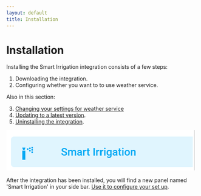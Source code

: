 ```yaml
---
layout: default
title: Installation
---
```

# Installation

Installing the Smart Irrigation integration consists of a few steps:

1. Downloading the integration.
2. Configuring whether you want to to use weather service.

Also in this section:

3. [Changing your settings for weather service](installation-options.md)
4. [Updating to a latest version](installation-updating.md).
5. [Uninstalling the integration](installation-uninstalling.md).

![](assets/images/installation-1.png)

After the integration has been installed, you will find a new panel named 'Smart Irrigation' in your side bar. [Use it to configure your set up](configuration.md).

